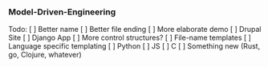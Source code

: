 ### Model-Driven-Engineering

Todo:
[ ] Better name
[ ] Better file ending
[ ] More elaborate demo
    [ ] Drupal Site
    [ ] Django App
[ ] More control structures?
[ ] File-name templates
[ ] Language specific templating
    [ ] Python
    [ ] JS
    [ ] C
    [ ] Something new (Rust, go, Clojure, whatever)
